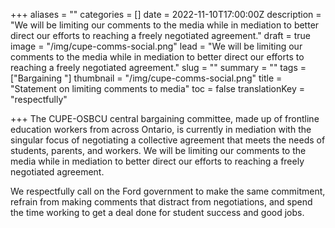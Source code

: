 +++
aliases = ""
categories = []
date = 2022-11-10T17:00:00Z
description = "We will be limiting our comments to the media while in mediation to better direct our efforts to reaching a freely negotiated agreement."
draft = true
image = "/img/cupe-comms-social.png"
lead = "We will be limiting our comments to the media while in mediation to better direct our efforts to reaching a freely negotiated agreement."
slug = ""
summary = ""
tags = ["Bargaining "]
thumbnail = "/img/cupe-comms-social.png"
title = "Statement on limiting comments to media"
toc = false
translationKey = "respectfully"

+++
The CUPE-OSBCU central bargaining committee, made up of frontline education workers from across Ontario, is currently in mediation with the singular focus of negotiating a collective agreement that meets the needs of students, parents, and workers. We will be limiting our comments to the media while in mediation to better direct our efforts to reaching a freely negotiated agreement.

We respectfully call on the Ford government to make the same commitment, refrain from making comments that distract from negotiations, and spend the time working to get a deal done for student success and good jobs.